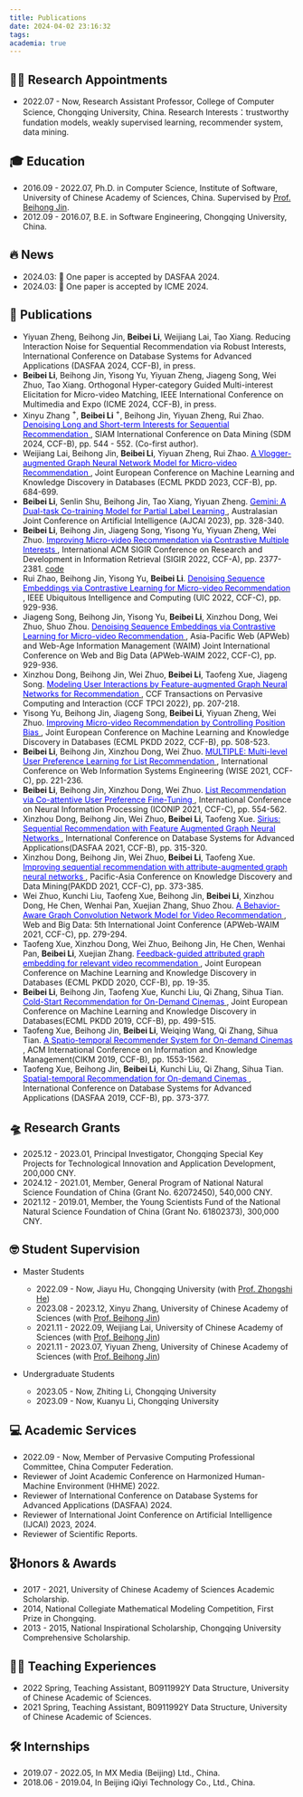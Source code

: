 ```yaml
---
title: Publications
date: 2024-04-02 23:16:32
tags:
academia: true
---
```


## 👩‍💻 Research Appointments

* 2022.07 - Now, Research Assistant Professor, College of Computer Science, Chongqing University, China. 
    Research Interests：trustworthy fundation models, weakly supervised learning, recommender system, data mining.

## 🎓 Education

* 2016.09 - 2022.07,  Ph.D. in Computer Science, Institute of Software, University of Chinese Academy of Sciences, China. Supervised by [Prof. Beihong Jin](https://work.iscas.ac.cn/index.php/Jinbeihong/index/index). 
* 2012.09 - 2016.07,  B.E. in Software Engineering, Chongqing University, China.

## 🔥 News

* 2024.03: 🎉 One paper is accepted by DASFAA 2024.
* 2024.03: 🎉 One paper is accepted by ICME 2024.

## 📝 Publications
* Yiyuan Zheng, Beihong Jin, **Beibei Li**, Weijiang Lai, Tao Xiang. Reducing Interaction Noise for Sequential Recommendation via Robust Interests, International Conference on Database Systems for Advanced Applications (DASFAA 2024, CCF-B), in press.
* **Beibei Li**, Beihong Jin, Yisong Yu, Yiyuan Zheng, Jiageng Song, Wei Zhuo, Tao Xiang. Orthogonal Hyper-category Guided Multi-interest Elicitation for Micro-video Matching, IEEE International Conference on Multimedia and Expo (ICME 2024, CCF-B), in press.
* Xinyu Zhang $^+$, **Beibei Li** $^+$, Beihong Jin, Yiyuan Zheng, Rui Zhao. [<font color=Blue> Denoising Long and Short-term Interests for Sequential Recommendation </font>](https://epubs.siam.org/doi/abs/10.1137/1.9781611978032.63), SIAM International Conference on Data Mining (SDM 2024, CCF-B), pp. 544 - 552. (Co-first author).
* Weijiang Lai, Beihong Jin, **Beibei Li**, Yiyuan Zheng, Rui Zhao. [<font color=Blue> A Vlogger-augmented Graph Neural Network Model for Micro-video Recommendation </font>](https://link.springer.com/chapter/10.1007/978-3-031-43427-3_41), Joint European Conference on Machine Learning and Knowledge Discovery in Databases (ECML PKDD 2023, CCF-B), pp. 684-699.
* **Beibei Li**, Senlin Shu, Beihong Jin, Tao Xiang, Yiyuan Zheng. [<font color=Blue> Gemini: A Dual-task Co-training Model for Partial Label Learning  </font>](https://link.springer.com/chapter/10.1007/978-981-99-8388-9_27), Australasian Joint Conference on Artificial Intelligence (AJCAI 2023), pp. 328-340. 
* **Beibei Li**, Beihong Jin, Jiageng Song, Yisong Yu, Yiyuan Zheng, Wei Zhuo. [<font color=Blue> Improving Micro-video Recommendation via Contrastive Multiple Interests </font>](https://dl.acm.org/doi/abs/10.1145/3477495.3531861), International ACM SIGIR Conference on Research and Development in Information Retrieval (SIGIR 2022, CCF-A), pp. 2377-2381. [code](https://github.com/libeibei95/CMI)
* Rui Zhao, Beihong Jin, Yisong Yu, **Beibei Li**. [<font color=Blue> Denoising Sequence Embeddings via Contrastive Learning for Micro-video Recommendation </font>](https://ieeexplore.ieee.org/abstract/document/10189640), IEEE Ubiquitous Intelligence and Computing (UIC 2022, CCF-C), pp. 929-936.
* Jiageng Song, Beihong Jin, Yisong Yu, **Beibei Li**, Xinzhou Dong, Wei Zhuo, Shuo Zhou. [<font color=Blue> Denoising Sequence Embeddings via Contrastive Learning for Micro-video Recommendation </font>](https://link.springer.com/chapter/10.1007/978-3-031-25201-3_16), Asia-Pacific Web (APWeb) and Web-Age Information Management (WAIM) Joint International Conference on Web and Big Data (APWeb-WAIM 2022, CCF-C), pp. 929-936.
* Xinzhou Dong, Beihong Jin, Wei Zhuo, **Beibei Li**, Taofeng Xue, Jiageng Song. [<font color=Blue> Modeling User Interactions by Feature-augmented Graph Neural Networks for Recommendation </font>](https://link.springer.com/article/10.1007/s42486-022-00105-6), CCF Transactions on Pervasive Computing and Interaction (CCF TPCI 2022), pp. 207-218.
* Yisong Yu, Beihong Jin, Jiageng Song, **Beibei Li**, Yiyuan Zheng, Wei Zhuo. [<font color=Blue> Improving Micro-video Recommendation by Controlling Position Bias </font>](https://link.springer.com/chapter/10.1007/978-3-031-26387-3_31), Joint European Conference on Machine Learning and Knowledge Discovery in Databases (ECML PKDD 2022, CCF-B), pp. 508-523.
* **Beibei Li**, Beihong Jin, Xinzhou Dong, Wei Zhuo. [<font color=Blue> MULTIPLE: Multi-level User Preference Learning for List Recommendation </font>](https://link.springer.com/chapter/10.1007/978-3-030-91560-5_16), International Conference on Web Information Systems Engineering (WISE 2021, CCF-C), pp. 221-236.
* **Beibei Li**, Beihong Jin, Xinzhou Dong, Wei Zhuo. [<font color=Blue> List Recommendation via Co-attentive User Preference Fine-Tuning </font>](https://link.springer.com/chapter/10.1007/978-3-030-92310-5_64), International Conference on Neural Information Processing (ICONIP 2021, CCF-C), pp. 554-562.
* Xinzhou Dong, Beihong Jin, Wei Zhuo, **Beibei Li**, Taofeng Xue. [<font color=Blue>Sirius: Sequential Recommendation with Feature Augmented Graph Neural Networks </font>](https://link.springer.com/chapter/10.1007/978-3-030-73200-4_21), International Conference on Database Systems for Advanced Applications(DASFAA 2021, CCF-B), pp. 315-320.
* Xinzhou Dong, Beihong Jin, Wei Zhuo, **Beibei Li**, Taofeng Xue. [<font color=Blue> Improving sequential recommendation with attribute-augmented graph neural networks </font>](https://link.springer.com/chapter/10.1007/978-3-030-75765-6_30), Pacific-Asia Conference on Knowledge Discovery and Data Mining(PAKDD 2021, CCF-C), pp. 373-385.
* Wei Zhuo, Kunchi Liu, Taofeng Xue, Beihong Jin, **Beibei Li**, Xinzhou Dong, He Chen, Wenhai Pan, Xuejian Zhang, Shuo Zhou. [<font color=Blue>A Behavior-Aware Graph Convolution Network Model for Video Recommendation </font>](https://link.springer.com/chapter/10.1007/978-3-030-85899-5_21), Web and Big Data: 5th International Joint Conference (APWeb-WAIM 2021, CCF-C), pp. 279-294.
* Taofeng Xue, Xinzhou Dong, Wei Zhuo, Beihong Jin, He Chen, Wenhai Pan, **Beibei Li**, Xuejian Zhang. [<font color=Blue> Feedback-guided attributed graph embedding for relevant video recommendation </font>](https://link.springer.com/chapter/10.1007/978-3-030-67667-4_2), Joint European Conference on Machine Learning and Knowledge Discovery in Databases (ECML PKDD 2020, CCF-B), pp. 19-35.
* **Beibei Li**, Beihong Jin, Taofeng Xue, Kunchi Liu, Qi Zhang, Sihua Tian. [<font color=Blue> Cold-Start Recommendation for On-Demand Cinemas </font>](https://link.springer.com/chapter/10.1007/978-3-030-46133-1_30), Joint European Conference on Machine Learning and Knowledge Discovery in Databases(ECML PKDD 2019, CCF-B), pp. 499-515.
* Taofeng Xue, Beihong Jin, **Beibei Li**, Weiqing Wang, Qi Zhang, Sihua Tian. [<font color=Blue> A Spatio-temporal Recommender System for On-demand Cinemas </font>](https://dl.acm.org/doi/abs/10.1145/3357384.3357888), ACM International Conference on Information and Knowledge Management(CIKM 2019, CCF-B), pp. 1553-1562.
* Taofeng Xue, Beihong Jin, **Beibei Li**, Kunchi Liu, Qi Zhang, Sihua Tian. [<font color=Blue> Spatial-temporal Recommendation for On-demand Cinemas </font>](https://link.springer.com/chapter/10.1007/978-3-030-18590-9_48), International Conference on Database Systems for Advanced Applications (DASFAA 2019, CCF-B), pp. 373-377.



## 🛸 Research Grants

* 2025.12 - 2023.01, Principal Investigator, Chongqing Special Key Projects for Technological Innovation and Application Development, 200,000 CNY.
* 2024.12 - 2021.01, Member,  General Program of National Natural Science Foundation of China  (Grant No. 62072450), 540,000 CNY.
* 2021.12 - 2019.01, Member,  the Young Scientists Fund of the National Natural Science Foundation of China (Grant No. 61802373), 300,000 CNY.

## 🤓 Student Supervision

* Master Students
    * 2022.09 - Now, Jiayu Hu, Chongqing University (with [Prof. Zhongshi He](http://www.cs.cqu.edu.cn/info/1275/3791.htm)) 
    * 2023.08 - 2023.12, Xinyu Zhang, University of Chinese Academy of Sciences (with [Prof. Beihong Jin](https://work.iscas.ac.cn/index.php/Jinbeihong/index/index)) 
    * 2021.11 - 2022.09, Weijiang Lai,  University of Chinese Academy of Sciences (with [Prof. Beihong Jin](https://work.iscas.ac.cn/index.php/Jinbeihong/index/index))
    * 2021.11 - 2023.07, Yiyuan Zheng, University of Chinese Academy of Sciences (with [Prof. Beihong Jin](https://work.iscas.ac.cn/index.php/Jinbeihong/index/index)) 

* Undergraduate Students
    * 2023.05 - Now, Zhiting Li,  Chongqing University
    * 2023.09 - Now, Kuanyu Li, Chongqing University


## 💻 Academic Services
* 2022.09 - Now, Member of Pervasive Computing Professional Committee, China Computer Federation.
* Reviewer of Joint Academic Conference on Harmonized Human-Machine Environment (HHME) 2022.
* Reviewer of International Conference on Database Systems for Advanced Applications (DASFAA) 2024.
* Reviewer of International Joint Conference on Artificial Intelligence (IJCAI) 2023, 2024.
* Reviewer of Scientific Reports.

## 🎖️Honors & Awards

* 2017 - 2021, University of Chinese Academy of Sciences Academic Scholarship.
* 2014, National Collegiate Mathematical Modeling Competition, First Prize in Chongqing.
* 2013 - 2015, National Inspirational Scholarship, Chongqing University Comprehensive Scholarship.

## 👩‍🏫 Teaching Experiences

* 2022 Spring, Teaching Assistant, B0911992Y Data Structure, University of Chinese Academic of Sciences.
* 2021 Spring, Teaching Assistant, B0911992Y Data Structure, University of Chinese Academic of Sciences.


## 🛠️ Internships

*  2019.07 - 2022.05, In MX Media  (Beijing)  Ltd., China.
*  2018.06 - 2019.04, In Beijing iQiyi Technology Co., Ltd., China.

